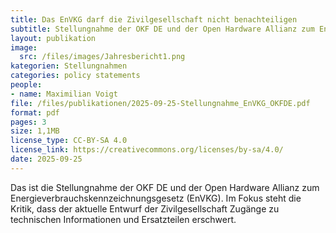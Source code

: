 ```yaml
---
title: Das EnVKG darf die Zivilgesellschaft nicht benachteiligen
subtitle: Stellungnahme der OKF DE und der Open Hardware Allianz zum EnVKG
layout: publikation
image:
  src: /files/images/Jahresbericht1.png
kategorien: Stellungnahmen
categories: policy statements
people:
- name: Maximilian Voigt
file: /files/publikationen/2025-09-25-Stellungnahme_EnVKG_OKFDE.pdf
format: pdf
pages: 3
size: 1,1MB
license_type: CC-BY-SA 4.0
license_link: https://creativecommons.org/licenses/by-sa/4.0/
date: 2025-09-25
---
```

Das ist die Stellungnahme der OKF DE und der Open Hardware Allianz zum Energieverbrauchskennzeichnungsgesetz (EnVKG). Im Fokus steht die Kritik, dass der aktuelle Entwurf der Zivilgesellschaft Zugänge zu technischen Informationen und Ersatzteilen erschwert.
